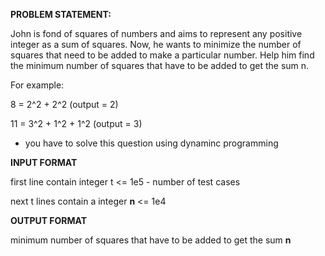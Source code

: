 **PROBLEM STATEMENT:**

John is fond of squares of numbers and aims to represent any positive integer as a sum of squares.
Now, he wants to minimize the number of squares that need to be added to make a particular number. 
Help him find the minimum number of squares that have to be added to get the sum n.

For example:

8 = 2^2 + 2^2 (output = 2)

11 = 3^2 + 1^2 + 1^2 (output = 3)

* you have to solve this question using dynaminc programming

**INPUT FORMAT**

first line contain integer t <= 1e5 - number of test cases

next t lines contain a integer **n** <= 1e4


**OUTPUT FORMAT**

minimum number of squares that have to be added to get the sum **n**
